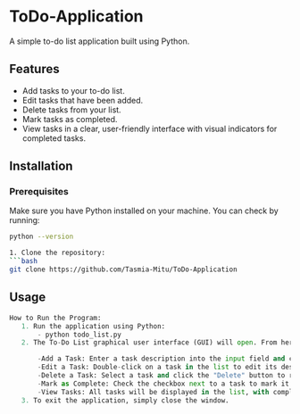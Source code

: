 # ToDo-Application

A simple to-do list application built using Python.

## Features

- Add tasks to your to-do list.
- Edit tasks that have been added.
- Delete tasks from your list.
- Mark tasks as completed.
- View tasks in a clear, user-friendly interface with visual indicators for completed tasks.

## Installation

### Prerequisites

Make sure you have Python installed on your machine. You can check by running:

````bash
python --version

1. Clone the repository:
```bash
git clone https://github.com/Tasmia-Mitu/ToDo-Application

````

## Usage
 ```python
 How to Run the Program:
    1. Run the application using Python:
        - python todo_list.py
    2. The To-Do List graphical user interface (GUI) will open. From here, you can:

        -Add a Task: Enter a task description into the input field and click the "Add Task" button.
        -Edit a Task: Double-click on a task in the list to edit its description.
        -Delete a Task: Select a task and click the "Delete" button to remove it from the list.
        -Mark as Complete: Check the checkbox next to a task to mark it as completed. Completed tasks will be visually differentiated (e.g., crossed out or highlighted).
        -View Tasks: All tasks will be displayed in the list, with completed tasks showing differently.
    3. To exit the application, simply close the window.


 ```
